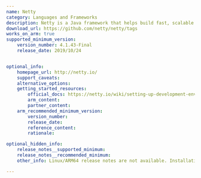 ```yaml
---
name: Netty
category: Languages and Frameworks
description: Netty is a Java framework that helps build fast, scalable network applications like servers and clients by handling events asynchronously and supporting various network protocols.
download_url: https://github.com/netty/netty/tags
works_on_arm: true
supported_minimum_version:
    version_number: 4.1.43-Final
    release_date: 2019/10/24


optional_info:
    homepage_url: http://netty.io/
    support_caveats:
    alternative_options:
    getting_started_resources:
        official_docs: https://netty.io/wiki/setting-up-development-environment.html
        arm_content:
        partner_content:
    arm_recommended_minimum_version:
        version_number:
        release_date:
        reference_content:
        rationale:

optional_hidden_info:
    release_notes__supported_minimum:
    release_notes__recommended_minimum:
    other_info: Linux/ARM64 release notes are not available. Installation and testing are done via the released [archive](https://github.com/netty/netty/releases/tag/netty-4.1.43.Final).

---
```

